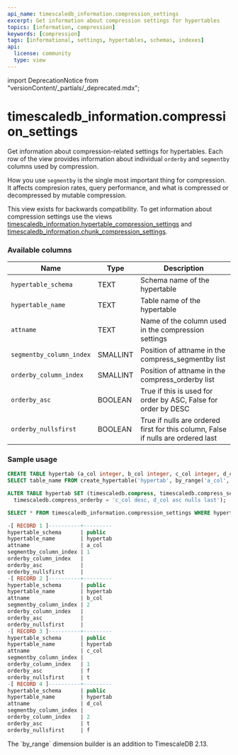 ```yaml
---
api_name: timescaledb_information.compression_settings
excerpt: Get information about compression settings for hypertables
topics: [information, compression]
keywords: [compression]
tags: [informational, settings, hypertables, schemas, indexes]
api:
  license: community
  type: view
---
```


import DeprecationNotice from "versionContent/_partials/_deprecated.mdx";

# timescaledb_information.compression_settings

Get information about compression-related settings for hypertables.
Each row of the view provides information about individual `orderby`
and `segmentby` columns used by compression.

How you use `segmentby` is the single most important thing for compression. It
affects compresion rates, query performance, and what is compressed or
decompressed by mutable compression.

<DeprecationNotice />

This view exists for backwards compatibility. To get information about compression settings use the views
[timescaledb_information.hypertable_compression_settings][hypertable_compression_settings] and
[timescaledb_information.chunk_compression_settings][chunk_compression_settings].


### Available columns

|Name|Type|Description|
|---|---|---|
| `hypertable_schema` | TEXT | Schema name of the hypertable |
| `hypertable_name` | TEXT | Table name of the hypertable |
| `attname` | TEXT | Name of the column used in the compression settings |
| `segmentby_column_index` | SMALLINT | Position of attname in the compress_segmentby list |
| `orderby_column_index` | SMALLINT | Position of attname in the compress_orderby list |
| `orderby_asc` | BOOLEAN | True if this is used for order by ASC, False for order by DESC |
| `orderby_nullsfirst` | BOOLEAN | True if nulls are ordered first for this column, False if nulls are ordered last|

### Sample usage

```sql
CREATE TABLE hypertab (a_col integer, b_col integer, c_col integer, d_col integer, e_col integer);
SELECT table_name FROM create_hypertable('hypertab', by_range('a_col', 864000000));

ALTER TABLE hypertab SET (timescaledb.compress, timescaledb.compress_segmentby = 'a_col,b_col',
  timescaledb.compress_orderby = 'c_col desc, d_col asc nulls last');

SELECT * FROM timescaledb_information.compression_settings WHERE hypertable_name = 'hypertab';

-[ RECORD 1 ]----------+---------
hypertable_schema      | public
hypertable_name        | hypertab
attname                | a_col
segmentby_column_index | 1
orderby_column_index   |
orderby_asc            |
orderby_nullsfirst     |
-[ RECORD 2 ]----------+---------
hypertable_schema      | public
hypertable_name        | hypertab
attname                | b_col
segmentby_column_index | 2
orderby_column_index   |
orderby_asc            |
orderby_nullsfirst     |
-[ RECORD 3 ]----------+---------
hypertable_schema      | public
hypertable_name        | hypertab
attname                | c_col
segmentby_column_index |
orderby_column_index   | 1
orderby_asc            | f
orderby_nullsfirst     | t
-[ RECORD 4 ]----------+---------
hypertable_schema      | public
hypertable_name        | hypertab
attname                | d_col
segmentby_column_index |
orderby_column_index   | 2
orderby_asc            | t
orderby_nullsfirst     | f
```

<Highlight type="note">
The `by_range` dimension builder is an addition to TimescaleDB 2.13.
</Highlight>

[chunk_compression_settings]: /api/:currentVersion:/chunk_compression_settings/
[hypertable_compression_settings]: /api/:currentVersion:/hypertable_compression_settings/
